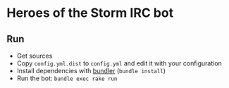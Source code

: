 # Heroes of the Storm IRC bot

## Run

* Get sources
* Copy `config.yml.dist` to `config.yml` and edit it with your configuration
* Install dependencies with [bundler](http://bundler.io/) (`bundle install`)
* Run the bot: `bundle exec rake run`
